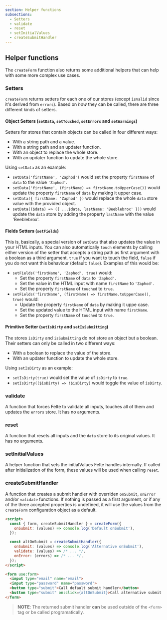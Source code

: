 ```yaml
---
section: Helper functions
subsections:
  - Setters
  - validate
  - reset
  - setInitialValues
  - createSubmitHandler
---
```


## Helper functions

The `createForm` function also returns some additional helpers that can help with some more complex use cases.

### Setters

`createForm` returns setters for each one of our stores (except `isValid` since it's derived from `errors`). Based on _how_ they can be called, there are three different kinds of setters.

#### Object Setters (`setData`, `setTouched`, `setErrors` and `setWarnings`)

Setters for stores that contain objects can be called in four different ways:

- With a string path and a value.
- With a string path and an updater function.
- With an object to replace the whole store.
- With an updater function to update the whole store.

Using `setData` as an example:

- `setData('firstName', 'Zaphod')` would set the property `firstName` of `data` to the value `'Zaphod'`.
- `setData('firstName', (firstName) => firstName.toUpperCase())` would update the property `firstName` of `data` by making it upper case.
- `setData({ firstName: 'Zaphod' })` would replace the whole `data` store value with the provided object.
- `setData(($data) => ({ ...$data, lastName: 'Beeblebrox' }))` would update the `data` store by adding the property `lastName` with the value 'Beeblebrox'.

#### Fields Setters (`setFields`)

This is, basically, a special version of `setData` that also updates the value in your HTML inputs. You can also automatically `touch` elements by calling either version of the setter that accepts a string path as first argument with a boolean as a third argument. `true` if you want to touch the field, `false` if you do not want this behaviour (default: `false`). Examples of this would be:

- `setFields('firstName', 'Zaphod', true)` would:
  - Set the property `firstName` of `data` to `'Zaphod'`.
  - Set the value in the HTML input with name `firstName` to `'Zaphod'`.
  - Set the property `firstName` of `touched` to `true`.
- `setFields('firstName', (firstName) => firstName.toUpperCase(), true)` would:
  - Update the property `firstName` of `data` by making it uppe case.
  - Set the updated value to the HTML input with name `firstName`.
  - Set the property `firstName` of `touched` to `true`.

#### Primitive Setter (`setIsDirty` and `setIsSubmitting`)

The stores `isDirty` and `isSubmitting` do not store an object but a boolean. Their setters can only be called in two different ways:

- With a boolean to replace the value of the store.
- With an updater function to update the whole store.

Using `setIsDirty` as an example:

- `setIsDirty(true)` would set the value of `isDirty` to `true`.
- `setIsDirty(($isDirty) => !$isDirty)` would toggle the value of `isDirty`.

### validate

A function that forces Felte to validate all inputs, touches all of them and updates the `errors` store. It has no arguments.

### reset

A function that resets all inputs and the `data` store to its original values. It has no arguments.

### setInitialValues

A helper function that sets the initialValues Felte handles internally. If called after initialization of the form, these values will be used when calling `reset`.

### createSubmitHandler

A function that creates a submit handler with overriden `onSubmit`, `onError` and/or `validate` functions. If nothing is passed as a first argument, or if any of the three accepted properties is undefined, it will use the values from the `createForm` configuration object as a default.

```html
<script>
  const { form, createSubmitHandler } = createForm({
    onSubmit: (values) => console.log('Default onSubmit'),
  });

  const altOnSubmit = createSubmitHandler({
    onSubmit: (values) => console.log('Alternative onSubmit'),
    validate: (values) => /* ... */,
    onError: (errors) => /* ... */,
  });
</script>

<form use:form>
  <input type="email" name="email">
  <input type="password" name="password">
  <button type="submit">Call default submit handler</button>
  <button type="submit" on:click={altOnSubmit}>Call alternative submit handler</button>
</form>
```

> **NOTE**: The returned submit handler **can** be used outside of the `<form>` tag or be called programatically.
